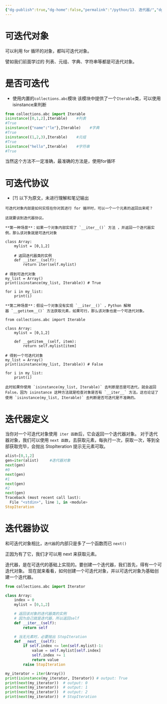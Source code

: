 ```yaml
---
{"dg-publish":true,"dg-home":false,"permalink":"/python/13. 迭代器/","dgPassFrontmatter":true,"created":"2024-10-26T21:13:57.740+08:00","updated":"2024-10-26T23:06:22.902+08:00"}
---
```


# 可迭代对象
可以利用 for 循环的对象，都叫可迭代对象。

譬如我们前面学过的 列表、元组、字典、字符串等都是可迭代对象。
# 是否可迭代
- 使用内置的`collections.abc`模块
该模块中提供了一个`Iterable`类，可以使用isinstance来判断
```python
from collections.abc import Iterable
isinstance([0,1,2],Iterable)    #列表
#True
isinstance({"name":"le"},Iterable)    #字典
#True
isinstance((1,2,3),Iterable)    #元组
#True
isinstance("hello",Iterable)    #字符串
#True
```

当然这个方法不一定准确，最准确的方法是，使用for循环
# 可迭代协议
- [?] 以下为原文，未进行理解和笔记输出
```text
可迭代对象内部是如何实现在你对其进行 for 循环时，可以一个一个元素的返回出来呢？

这就要谈到迭代器协议。

**第一种场景**：如果一个对象内部实现了 `__iter__()` 方法 ，并返回一个迭代器实例，那么该对象就是可迭代对象

class Array:
    mylist = [0,1,2]

    # 返回迭代器类的实例
    def __iter__(self):
        return iter(self.mylist)

# 得到可迭代对象
my_list = Array()
print(isinstance(my_list, Iterable)) # True

for i in my_list:
    print(i)

**第二种场景**：假设一个对象没有实现 `__iter__()` ，Python 解释器 `__getitem__()` 方法获取元素，如果可行，那么该对象也是一个可迭代对象。

from collections.abc import Iterable

class Array:
    mylist = [0,1,2]

    def __getitem__(self, item):
        return self.mylist[item]

# 得到一个可迭代对象
my_list = Array()
print(isinstance(my_list, Iterable)) # False

for i in my_list:
    print(i)

此时如果你使用 `isinstance(my_list, Iterable)` 去判断是否是可迭代，就会返回 False，因为 isinstance 这种方法就是检查对象是否有 `__iter__` 方法。这也论证了使用 `isinstance(my_list, Iterable)` 去判断是否可迭代是不准确的。
```

# 迭代器定义
当你对一个可迭代对象使用` iter 函数`后，它会返回一个迭代器对象。
对于迭代器对象，我们可以使用 `next 函数`，去获取元素，每执行一次，获取一次，等到全部获取完毕，会抛出 StopIteration 提示无元素可取。
```python
alist=[0,1,2]
gen=iter(alist)     #迭代器对象
next(gen)
#0
next(gen)
#1
next(gen)
#2
next(gen)
Traceback (most recent call last):
  File "<stdin>", line 1, in <module>
StopIteration
```

# 迭代器协议
和可迭代对象相比，`迭代器`的内部只是多了一个函数而已 `next()`

正因为有了它，我们才可以用 next 来获取元素。

迭代器，是在可迭代的基础上实现的。要创建一个迭代器，我们首先，得有一个可迭代对象。 现在就来看看，如何创建一个可迭代对象，并以可迭代对象为基础创建一个迭代器。

```python
from collections.abc import Iterator

class Array:
    index = 0
    mylist = [0,1,2]

    # 返回该对象的迭代器类的实例
    # 因为自己就是迭代器，所以返回self
    def __iter__(self):
        return self

    # 当无元素时，必要抛出 StopIteration
    def __next__(self):
        if self.index <= len(self.mylist)-1:
            value = self.mylist[self.index]
            self.index += 1
            return value
        raise StopIteration

my_iterator = iter(Array())
print(isinstance(my_iterator, Iterator)) # output: True
print(next(my_iterator))  # output: 0
print(next(my_iterator))  # output: 1
print(next(my_iterator))  # output: 2
print(next(my_iterator))  # StopIteration
```